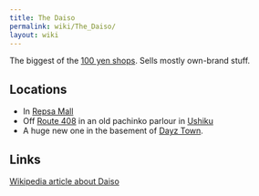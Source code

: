 ```yaml
---
title: The Daiso
permalink: wiki/The_Daiso/
layout: wiki
---
```


The biggest of the [100 yen shops](100_Yen_Shops "wikilink"). Sells
mostly own-brand stuff.

Locations
---------

-   In [Repsa Mall](/wiki/Repsa_Mall "wikilink")
-   Off [Route 408](/wiki/Route_408 "wikilink") in an old pachinko parlour in
    [Ushiku](/wiki/Ushiku "wikilink")
-   A huge new one in the basement of [Dayz Town](/wiki/Dayz_Town "wikilink").

Links
-----

[Wikipedia article about Daiso](http://en.wikipedia.org/wiki/Daiso)
